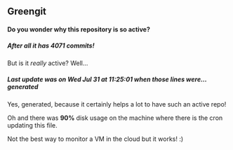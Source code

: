 ## Greengit

#### Do you wonder why this repository is so active?

##### After all it has 4071 commits!

But is it *really* active? Well...

##### Last update was on Wed Jul 31 at 11:25:01 when those lines were... generated

Yes, generated, because it certainly helps a lot to have such an active repo!

Oh and there was **90%** disk usage on the machine
where there is the cron updating this file.

Not the best way to monitor a VM in the cloud but it works! :)
